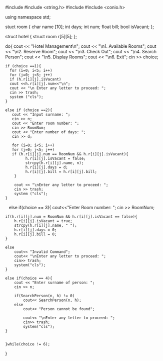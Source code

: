#include <iostream>
#include <string.h>
#include <cstdlib>
#include <conio.h>

using namespace std;

stuct room {
    char name [10];
    int days;
    int num;
    float bill;
    bool isVacant;
};

struct hotel {
    struct room r[5][5];
};

do{
    cout << "Hotel Management\n";
    cout << "\n1. Available Rooms";
    cout << "\n2. Reserve Room";
    cout << "\n3. Check Out";
    cout << "\n4. Search Person";
    cout << "\n5. Display Rooms";
    cout << "\n6. Exit";
    cin >> choice;
    
    if (choice ==1){
      for (i=0; i<5; i++)
      for (j=0; j<5; j++)
      if (h.r[i][j].isVacant)
      cout <<h.r[i][j].num<<"\n";
      cout << "\n Enter any letter to proceed: ";
      cin >> trash;
      system ("cls");
    }
    
    else if (choice ==2){
       cout << "Input surname: ";
       cin >> n;
       cout << "Enter room number: ";
       cin >> RoomNum;
       cout << "Enter number of days: ";
       cin >> d;
       
       for (i=0; i<5; i++)
       for (j=0; j<5; j++)
       if (h.r[i][j].num == RoomNum && h.r[i][j].isVacant){
             h.r[i][j].isVacant = false;
             strcpy(h.r[i][j].name, n);
             h.r[i][j].days = d;
             h.r[i][j].bill = h.r[i][j].bill;
        }
        
        cout << "\nEnter any letter to proceed: ";
        cin >> trash;
        system ("cls");
    }
      
    
    else if(choice == 3){
	cout<<"Enter Room number: ";
	cin >> RoomNum;			
		
	if(h.r[i][j].num = RoomNum && h.r[i][j].isVacant == false){
		h.r[i][j].isVacant = true;
		strcpy(h.r[i][j].name, " ");
		h.r[i][j].days = 0;
		h.r[i][j].bill = 0;			
	}
	
	else
		cout<< "Invalid Command";
		cout<< "\nEnter any letter to proceed: ";
		cin>> trash;
		system("cls");
	}
		
	else if(choice == 4){
		cout << "Enter surname of person: ";
		cin >> n;
		
		if(SearchPerson(n, h) != 0)
			cout<< SearchPerson(n, h);
		else 
			cout<< "Person cannot be found";
			
			cout<< "\nEnter any letter to proceed: ";
			cin>> trash;
			system("cls");
	}


    }while(choice != 6);
}



